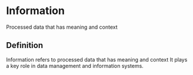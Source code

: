 # Information

Processed data that has meaning and context

## Definition
Information refers to processed data that has meaning and context It plays a key role in data management and information systems.
